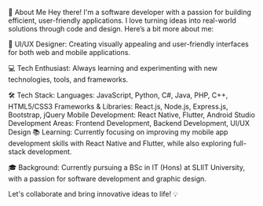 👋 About Me
Hey there! I'm a software developer with a passion for building efficient, user-friendly applications. I love turning ideas into real-world solutions through code and design. Here’s a bit more about me:

🎨 UI/UX Designer:
Creating visually appealing and user-friendly interfaces for both web and mobile applications.

💻 Tech Enthusiast:
Always learning and experimenting with new technologies, tools, and frameworks.

🛠️ Tech Stack:
Languages: JavaScript, Python, C#, Java, PHP, C++, HTML5/CSS3
Frameworks & Libraries: React.js, Node.js, Express.js, Bootstrap, jQuery
Mobile Development: React Native, Flutter, Android Studio
Development Areas: Frontend Development, Backend Development, UI/UX Design
📚 Learning:
Currently focusing on improving my mobile app development skills with React Native and Flutter, while also exploring full-stack development.

🎓 Background:
Currently pursuing a BSc in IT (Hons) at SLIIT University, with a passion for software development and graphic design.

Let's collaborate and bring innovative ideas to life! 💡

